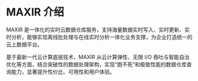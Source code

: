 # MAXIR 介绍
MAXIR 是一体化的实时云数据仓库服务，支持海量数据实时写入、实时更新、实时分析，能够实现离线批处理与在线实时分析一体化业务支撑，为企业打造统一的云上数据平台。

基于最新一代云计算底层技术，MAXIR 从云计算弹性、无限 I/O 吞吐与智能自治优化等方面，结合突破性的数据处理架构，实现“跑不死”和极致性能的数据仓库查询能力，显著提升性价比、可用性和用户体验。


